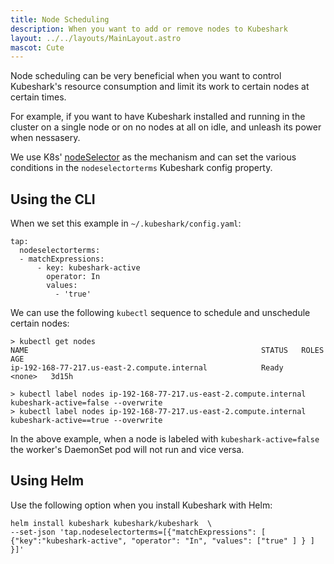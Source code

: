```yaml
---
title: Node Scheduling
description: When you want to add or remove nodes to Kubeshark
layout: ../../layouts/MainLayout.astro
mascot: Cute
---
```


Node scheduling can be very beneficial when you want to control Kubeshark's resource consumption and limit its work to certain nodes at certain times.

For example, if you want to have Kubeshark installed and running in the cluster on a single node or on no nodes at all on idle, and unleash its power when nessasery.

We use K8s' [nodeSelector](https://kubernetes.io/docs/concepts/scheduling-eviction/assign-pod-node/#nodeselector) as the mechanism and can set the various conditions in the  `nodeselectorterms` Kubeshark config property.

## Using the CLI
When we set this example in `~/.kubeshark/config.yaml`:

```shell
tap:
  nodeselectorterms:
  - matchExpressions:
      - key: kubeshark-active
        operator: In
        values:
          - 'true'
```

We can use the following `kubectl` sequence to schedule and unschedule certain nodes:
```shell
> kubectl get nodes
NAME                                                    STATUS   ROLES    AGE   
ip-192-168-77-217.us-east-2.compute.internal            Ready    <none>   3d15h   

> kubectl label nodes ip-192-168-77-217.us-east-2.compute.internal kubeshark-active=false --overwrite
> kubectl label nodes ip-192-168-77-217.us-east-2.compute.internal kubeshark-active==true --overwrite
```

In the above example, when a node is labeled with `kubeshark-active=false` the worker's DaemonSet pod will not run and vice versa.

## Using Helm

Use the following option when you install Kubeshark with Helm:

```shell
helm install kubeshark kubeshark/kubeshark  \
--set-json 'tap.nodeselectorterms=[{"matchExpressions": [ {"key":"kubeshark-active", "operator": "In", "values": ["true" ] } ] }]'
```

